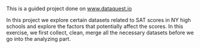 This is a guided project done on www.dataquest.io


In this project we explore certain datasets related to SAT scores in NY high schools and explore
the factors that potentially affect the scores. In this exercise, we first collect, clean, merge all the necessary datasets before we go into the analyzing part. 

